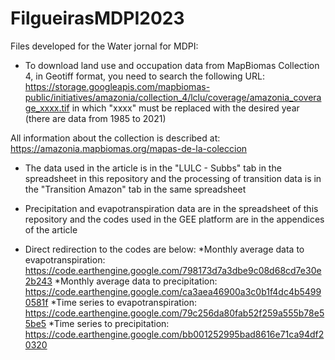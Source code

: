 # FilgueirasMDPI2023

Files developed for the Water jornal for MDPI:
* To download land use and occupation data from MapBiomas Collection 4, in Geotiff format, you need to search the following URL:
  https://storage.googleapis.com/mapbiomas-public/initiatives/amazonia/collection_4/lclu/coverage/amazonia_coverage_xxxx.tif
  in which "xxxx" must be replaced with the desired year (there are data from 1985 to 2021)

 All information about the collection is described at: https://amazonia.mapbiomas.org/mapas-de-la-coleccion

* The data used in the article is in the "LULC - Subbs" tab in the spreadsheet in this repository and the processing of transition data is in the "Transition Amazon" tab in the same spreadsheet

* Precipitation and evapotranspiration data are in the spreadsheet of this repository and the codes used in the GEE platform are in the appendices of the article
* Direct redirection to the codes are below:
  *Monthly average data to evapotranspiration: https://code.earthengine.google.com/798173d7a3dbe9c08d68cd7e30e2b243
  *Monthly average data to precipitation: https://code.earthengine.google.com/ca3aea46900a3c0b1f4dc4b54990581f
  *Time series to evapotranspiration: https://code.earthengine.google.com/79c256da80fab52f259a555b78e55be5
  *Time series to precipitation: https://code.earthengine.google.com/bb001252995bad8616e71ca94df20320
